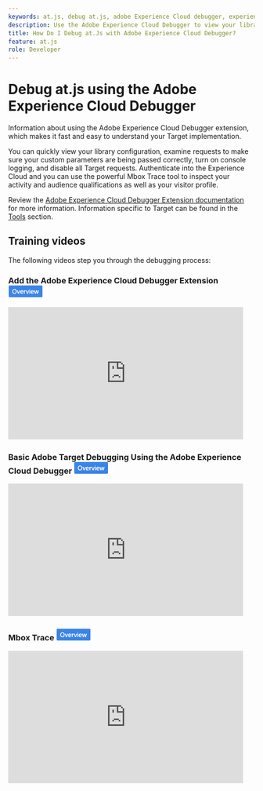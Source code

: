 ```yaml
---
keywords: at.js, debug at.js, adobe Experience Cloud debugger, experience cloud debugger, mbox trace, mbox highlight, debug, debugging, $9
description: Use the Adobe Experience Cloud Debugger to view your library configuration, examine requests, turn on console logging, disable Target call requests, and more.
title: How Do I Debug at.Js with Adobe Experience Cloud Debugger?
feature: at.js
role: Developer
---
```

# Debug at.js using the Adobe Experience Cloud Debugger

Information about using the Adobe Experience Cloud Debugger extension, which makes it fast and easy to understand your Target implementation.

You can quickly view your library configuration, examine requests to make sure your custom parameters are being passed correctly, turn on console logging, and disable all Target requests. Authenticate into the Experience Cloud and you can use the powerful Mbox Trace tool to inspect your activity and audience qualifications as well as your visitor profile.

Review the [Adobe Experience Cloud Debugger Extension documentation](https://experienceleague.adobe.com/docs/debugger/using/experience-cloud-debugger.html) for more information. Information specific to Target can be found in the [Tools](https://experienceleague.adobe.com/docs/debugger/using/tools.html) section.

## Training videos

The following videos step you through the debugging process:

### Add the Adobe Experience Cloud Debugger Extension ![Overview badge](../../assets/overview.png)

<iframe
src="https://video.tv.adobe.com/v/23114"
frameBorder="0"
height="270"
width="480"
webkitallowfullscreen="true"
mozallowfullscreen="true"
allowFullScreen>
</iframe>

### Basic Adobe Target Debugging Using the Adobe Experience Cloud Debugger ![Overview badge](../../assets/overview.png)

<iframe
src="https://video.tv.adobe.com/v/23115"
frameBorder="0"
height="270"
width="480"
webkitallowfullscreen="true"
mozallowfullscreen="true"
allowFullScreen>
</iframe>

### Mbox Trace ![Overview badge](../../assets/overview.png)

<iframe
src="https://video.tv.adobe.com/v/23113"
frameBorder="0"
height="270"
width="480"
webkitallowfullscreen="true"
mozallowfullscreen="true"
allowFullScreen>
</iframe>

